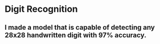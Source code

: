 # Digit Recognition
## I made a model that is capable of detecting any 28x28 handwritten digit with 97% accuracy.
